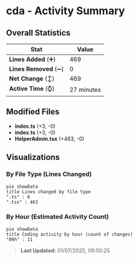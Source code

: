 # cda - Activity Summary 

## Overall Statistics

| Stat                   | Value                                                             |
| ---------------------- | ----------------------------------------------------------------- |
| **Lines Added** (➕)   | 469                                          |
| **Lines Removed** (➖) | 0                                        |
| **Net Change** (↕)    | 469                |
| **Active Time** (⌚)   | 27 minutes |


## Modified Files
- **index.ts** (+3, -0)
- **index.ts** (+3, -0)
- **HelperAdmin.tsx** (+463, -0)

## Visualizations

### By File Type (Lines Changed)

```mermaid
pie showData
title Lines changed by file type
".ts" : 6
".tsx" : 463
```

### By Hour (Estimated Activity Count)

```mermaid
pie showData
title Coding activity by hour (count of changes)
"09h" : 11
```


> **Last Updated:** 01/07/2025, 09:50:25